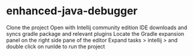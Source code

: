# enhanced-java-debugger
Clone the project
Open with Intellij community edition
IDE downloads and syncs gradle package and relevant plugins
Locate the Gradle expansion panel on the right side pane of the editor
Expand tasks > intellij > and double click on runIde to run the project
